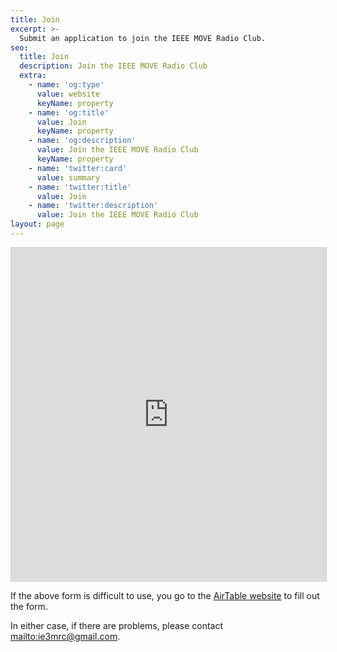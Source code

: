 ```yaml
---
title: Join
excerpt: >-
  Submit an application to join the IEEE MOVE Radio Club.
seo:
  title: Join
  description: Join the IEEE MOVE Radio Club
  extra:
    - name: 'og:type'
      value: website
      keyName: property
    - name: 'og:title'
      value: Join
      keyName: property
    - name: 'og:description'
      value: Join the IEEE MOVE Radio Club
      keyName: property
    - name: 'twitter:card'
      value: summary
    - name: 'twitter:title'
      value: Join
    - name: 'twitter:description'
      value: Join the IEEE MOVE Radio Club
layout: page
---
```


<iframe class="airtable-embed" src="https://airtable.com/embed/shrHByD3JBFiXLYy0?backgroundColor=red" frameborder="0" onmousewheel="" width="100%" height="533" style="background: transparent; border: 1px solid #ccc;"></iframe>

If the above form is difficult to use, you go to the [AirTable website](https://airtable.com/shrHByD3JBFiXLYy0) to fill out the form.

In either case, if there are problems, please contact <mailto:ie3mrc@gmail.com>.